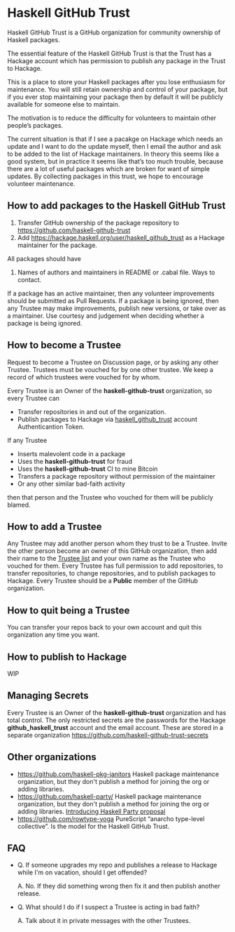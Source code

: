 # Haskell GitHub Trust

Haskell GitHub Trust is a GitHub organization for community ownership of Haskell packages.

The essential feature of the Haskell GitHub Trust is that the Trust has a Hackage account which has permission to publish any package in the Trust to Hackage.

This is a place to store your Haskell packages after you lose enthusiasm for maintenance.
You will still retain ownership and control of your package, but if you ever stop maintaining your package then by
default it will be publicly available for someone else to maintain.

The motivation is to reduce the difficulty for volunteers to maintain other people’s packages.

The current situation is that if I see a pacakge on Hackage which needs an update and I want to do the update myself,
then I email the author and ask to be added to the list of Hackage maintainers. In theory this seems like a good system,
but in practice it seems like that’s too much trouble, because there are a lot of useful packages which are broken for want
of simple updates. By collecting packages in this trust, we hope to encourage volunteer maintenance.

## How to add packages to the Haskell GitHub Trust

1. Transfer GitHub ownership of the package repository to https://github.com/haskell-github-trust
2. Add https://hackage.haskell.org/user/haskell_github_trust as a Hackage maintainer for the package.

All packages should have 

1. Names of authors and maintainers in README or .cabal file. Ways to contact.

If a package has an active maintainer, then any volunteer improvements should be submitted as Pull Requests. If a package is being ignored,
then any Trustee may make improvements, publish new versions, or take over as a maintainer. Use courtesy and judgement when deciding whether
a package is being ignored.

## How to become a Trustee

Request to become a Trustee on Discussion page, or by asking any other Trustee. Trustees must be vouched for by one other trustee.
We keep a record of which trustees were vouched for by whom.

Every Trustee is an Owner of the __haskell-github-trust__ organization, so every Trustee can

* Transfer repositories in and out of the organization.
* Publish packages to Hackage via [haskell_github_trust](https://hackage.haskell.org/user/haskell_github_trust) account Authenticantion Token.

If any Trustee 

* Inserts malevolent code in a package
* Uses the __haskell-github-trust__ for fraud
* Uses the __haskell-github-trust__ CI to mine Bitcoin
* Transfers a package repository without permission of the maintainer
* Or any other similar bad-faith activity

then that person and the Trustee who vouched for them will be publicly blamed.

## How to add a Trustee

Any Trustee may add another person whom they trust to be a Trustee. Invite the other person become an owner of this GitHub organization, then add their name to the [Trustee list](https://github.com/haskell-github-trust/.github/blob/main/TRUSTEES.md) and your own name as the Trustee who vouched for them. Every Trustee has full permission to add repositories, to transfer repositories, to change repositories, and to publish packages to Hackage. Every Trustee should be a __Public__ member of the GitHub organization.

## How to quit being a Trustee

You can transfer your repos back to your own account and quit this organization any time you want.

## How to publish to Hackage

WIP

## Managing Secrets

Every Trustee is an Owner of the __haskell-github-trust__ organization and has total control. The only restricted secrets are the passwords for the Hackage __github_haskell_trust__ account and the email account. These are stored in a separate organization https://github.com/haskell-github-trust-secrets

## Other organizations

* https://github.com/haskell-pkg-janitors Haskell package maintenance organization, but they don't publish a method for joining the org or adding libraries.
* https://github.com/haskell-party/ Haskell package maintenance organization, but they don't publish a method for joining the org or adding libraries. [Introducing Haskell Party proposal](https://github.com/haskellfoundation/stability/pull/12)
* https://github.com/rowtype-yoga PureScript “anarcho type-level collective”. Is the model for the Haskell GitHub Trust.

## FAQ

* Q. If someone upgrades my repo and publishes a release to Hackage while I'm on vacation, should I get offended?
  
  A. No. If they did something wrong then fix it and then publish another release.
  
* Q. What should I do if I suspect a Trustee is acting in bad faith?

  A. Talk about it in private messages with the other Trustees.
